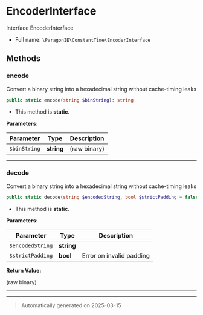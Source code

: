 
# EncoderInterface

Interface EncoderInterface



* Full name: `\ParagonIE\ConstantTime\EncoderInterface`



## Methods


### encode

Convert a binary string into a hexadecimal string without cache-timing
leaks

```php
public static encode(string $binString): string
```



* This method is **static**.




**Parameters:**

| Parameter | Type | Description |
|-----------|------|-------------|
| `$binString` | **string** | (raw binary) |





***

### decode

Convert a binary string into a hexadecimal string without cache-timing
leaks

```php
public static decode(string $encodedString, bool $strictPadding = false): string
```



* This method is **static**.




**Parameters:**

| Parameter | Type | Description |
|-----------|------|-------------|
| `$encodedString` | **string** |  |
| `$strictPadding` | **bool** | Error on invalid padding |


**Return Value:**

(raw binary)




***


***
> Automatically generated on 2025-03-15
